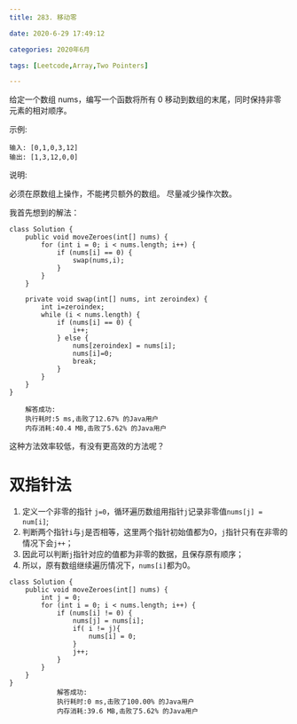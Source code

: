 ```yaml
---
title: 283. 移动零

date: 2020-6-29 17:49:12

categories: 2020年6月

tags: [Leetcode,Array,Two Pointers]

---
```


给定一个数组 nums，编写一个函数将所有 0 移动到数组的末尾，同时保持非零元素的相对顺序。
 
<!-- more -->

示例:
    
    输入: [0,1,0,3,12]
    输出: [1,3,12,0,0]
说明:

必须在原数组上操作，不能拷贝额外的数组。
尽量减少操作次数。


我首先想到的解法：
```
class Solution {
    public void moveZeroes(int[] nums) {
        for (int i = 0; i < nums.length; i++) {
            if (nums[i] == 0) {
                swap(nums,i);
            }
        }
    }

    private void swap(int[] nums, int zeroindex) {
        int i=zeroindex;
        while (i < nums.length) {
            if (nums[i] == 0) {
                i++;
            } else {
                nums[zeroindex] = nums[i];
                nums[i]=0;
                break;
            }
        }
    }
}

	解答成功:
	执行耗时:5 ms,击败了12.67% 的Java用户
	内存消耗:40.4 MB,击败了5.62% 的Java用户
```
这种方法效率较低，有没有更高效的方法呢？

# 双指针法
1. 定义一个非零的指针 `j=0`，循环遍历数组用指针`j`记录非零值`nums[j] = num[i]`;
2. 判断两个指针`i`与`j`是否相等，这里两个指针初始值都为0，`j`指针只有在非零的情况下会`j++`；
3. 因此可以判断`j`指针对应的值都为非零的数据，且保存原有顺序；
4. 所以，原有数组继续遍历情况下，`nums[i]`都为0。

```
class Solution {
    public void moveZeroes(int[] nums) {
        int j = 0;
        for (int i = 0; i < nums.length; i++) {
            if (nums[i] != 0) {
                nums[j] = nums[i];
                if( i != j){
                    nums[i] = 0;
                }
                j++;
            }
        }
    }
}
            解答成功:
			执行耗时:0 ms,击败了100.00% 的Java用户
			内存消耗:39.6 MB,击败了5.62% 的Java用户
```
